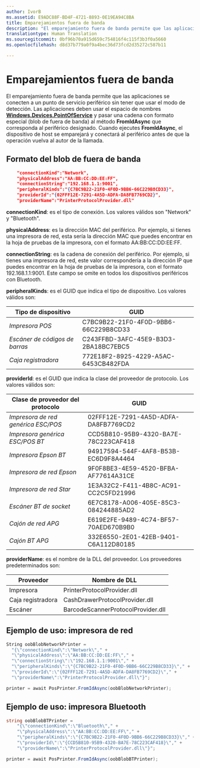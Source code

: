 ```yaml
---
author: IvorB
ms.assetid: E9ADC88F-BD4F-4721-8893-0E19EA94C8BA
title: Emparejamientos fuera de banda
description: "El emparejamiento fuera de banda permite que las aplicaciones se conecten a un punto de servicio periférico sin tener que usar el modo de detección."
translationtype: Human Translation
ms.sourcegitcommit: 0bf96b70a915d659c754816f4c115f3b3f0a5660
ms.openlocfilehash: d8d37b779a0f9a4bec36d73fcd2d35272c587b11

---
```

# Emparejamientos fuera de banda

El emparejamiento fuera de banda permite que las aplicaciones se conecten a un punto de servicio periférico sin tener que usar el modo de detección. Las aplicaciones deben usar el espacio de nombres [**Windows.Devices.PointOfService**](https://msdn.microsoft.com/library/windows/apps/windows.devices.pointofservice.aspx) y pasar una cadena con formato especial (blob de fuera de banda) al método **FromIdAsync** que corresponda al periférico designado. Cuando ejecutes **FromIdAsync**, el dispositivo de host se emparejará y conectará al periférico antes de que la operación vuelva al autor de la llamada.

## Formato del blob de fuera de banda

```json
    "connectionKind":"Network",
    "physicalAddress":"AA:BB:CC:DD:EE:FF",
    "connectionString":"192.168.1.1:9001",
    "peripheralKinds":"{C7BC9B22-21F0-4F0D-9BB6-66C229B8CD33}",
    "providerId":"{02FFF12E-7291-4A5D-ADFA-DA8FB7769CD2}",
    "providerName":"PrinterProtocolProvider.dll"
```

**connectionKind**: es el tipo de conexión. Los valores válidos son "Network" y "Bluetooth".

**physicalAddress**: es la dirección MAC del periférico. Por ejemplo, si tienes una impresora de red, esta sería la dirección MAC que puedes encontrar en la hoja de pruebas de la impresora, con el formato AA:BB:CC:DD:EE:FF.

**connectionString**: es la cadena de conexión del periférico. Por ejemplo, si tienes una impresora de red, este valor correspondería a la dirección IP que puedes encontrar en la hoja de pruebas de la impresora, con el formato 192.168.1.1:9001. Este campo se omite en todos los dispositivos periféricos con Bluetooth.

**peripheralKinds**: es el GUID que indica el tipo de dispositivo. Los valores válidos son:

| Tipo de dispositivo | GUID |
| ---- | ---- |
| *Impresora POS* | C7BC9B22-21F0-4F0D-9BB6-66C229B8CD33 |
| *Escáner de códigos de barras* | C243FFBD-3AFC-45E9-B3D3-2BA18BC7EBC5 |
| *Caja registradora* | 772E18F2-8925-4229-A5AC-6453CB482FDA |


**providerId**: es el GUID que indica la clase del proveedor de protocolo. Los valores válidos son:

| Clase de proveedor del protocolo | GUID |
| ---- | ---- |
| *Impresora de red genérica ESC/POS* | 02FFF12E-7291-4A5D-ADFA-DA8FB7769CD2 |
| *Impresora genérica ESC/POS BT* | CCD5B810-95B9-4320-BA7E-78C223CAF418 |
| *Impresora Epson BT* | 94917594-544F-4AF8-B53B-EC6D9F8A4464 |
| *Impresora de red Epson* | 9F0F8BE3-4E59-4520-BFBA-AF77614A31CE |
| *Impresora de red Star* | 1E3A32C2-F411-4B8C-AC91-CC2C5FD21996 |
| *Escáner BT de socket* | 6E7C8178-A006-405E-85C3-084244885AD2 |
| *Cajón de red APG* | E619E2FE-9489-4C74-BF57-70AED670B9B0 |
| *Cajón BT APG* | 332E6550-2E01-42EB-9401-C6A112D80185 |


**providerName**: es el nombre de la DLL del proveedor. Los proveedores predeterminados son:

| Proveedor | Nombre de DLL |
| ---- | ---- |
| Impresora | PrinterProtocolProvider.dll |
| Caja registradora | CashDrawerProtocolProvider.dll |
| Escáner | BarcodeScannerProtocolProvider.dll |

## Ejemplo de uso: impresora de red

```csharp
String oobBlobNetworkPrinter =
  "{\"connectionKind\":\"Network\"," +
  "\"physicalAddress\":\"AA:BB:CC:DD:EE:FF\"," +
  "\"connectionString\":\"192.168.1.1:9001\"," +
  "\"peripheralKinds\":\"{C7BC9B22-21F0-4F0D-9BB6-66C229B8CD33}\"," +
  "\"providerId\":\"{02FFF12E-7291-4A5D-ADFA-DA8FB7769CD2}\"," +
  "\"providerName\":\"PrinterProtocolProvider.dll\"}";

printer = await PosPrinter.FromIdAsync(oobBlobNetworkPrinter);
```

## Ejemplo de uso: impresora Bluetooth

```csharp
string oobBlobBTPrinter =
    "{\"connectionKind\":\"Bluetooth\"," +
    "\"physicalAddress\":\"AA:BB:CC:DD:EE:FF\"," +
    "\"peripheralKinds\":\"{C7BC9B22-21F0-4F0D-9BB6-66C229B8CD33}\"," +
    "\"providerId\":\"{CCD5B810-95B9-4320-BA7E-78C223CAF418}\"," +
    "\"providerName\":\"PrinterProtocolProvider.dll\"}";

printer = await PosPrinter.FromIdAsync(oobBlobBTPrinter);

```



<!--HONumber=Jun16_HO4-->


